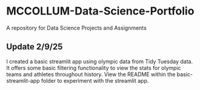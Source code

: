 # MCCOLLUM-Data-Science-Portfolio
 A repository for Data Science Projects and Assignments

## Update 2/9/25
I created a basic streamlit app using olympic data from Tidy Tuesday data. It offers some basic filtering functionality to view the stats for olympic teams and athletes throughout history. View the README within the basic-streamlit-app folder to experiment with the streamlit app.